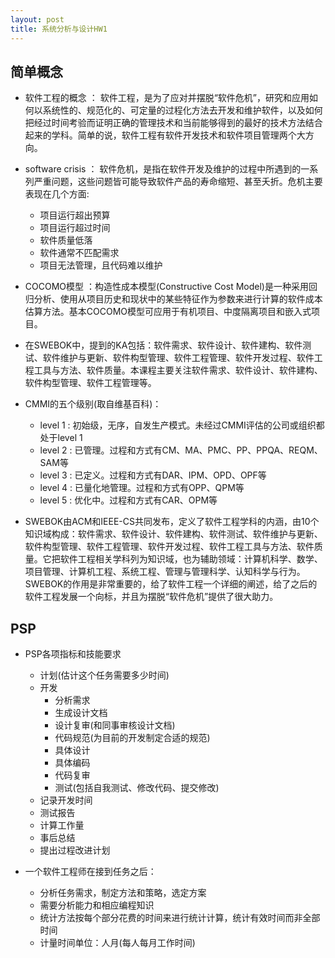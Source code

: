 ```yaml
---
layout: post
title: 系统分析与设计HW1
---
```


## 简单概念
- 软件工程的概念 ： 软件工程，是为了应对并摆脱“软件危机”，研究和应用如何以系统性的、规范化的、可定量的过程化方法去开发和维护软件，以及如何把经过时间考验而证明正确的管理技术和当前能够得到的最好的技术方法结合起来的学科。简单的说，软件工程有软件开发技术和软件项目管理两个大方向。

- software crisis ： 软件危机，是指在软件开发及维护的过程中所遇到的一系列严重问题，这些问题皆可能导致软件产品的寿命缩短、甚至夭折。危机主要表现在几个方面:
	- 项目运行超出预算
	- 项目运行超过时间
	- 软件质量低落
	- 软件通常不匹配需求
	- 项目无法管理，且代码难以维护

- COCOMO模型 ：构造性成本模型(Constructive Cost Model)是一种采用回归分析、使用从项目历史和现状中的某些特征作为参数来进行计算的软件成本估算方法。基本COCOMO模型可应用于有机项目、中度隔离项目和嵌入式项目。

- 在SWEBOK中，提到的KA包括：软件需求、软件设计、软件建构、软件测试、软件维护与更新、软件构型管理、软件工程管理、软件开发过程、软件工程工具与方法、软件质量。本课程主要关注软件需求、软件设计、软件建构、软件构型管理、软件工程管理等。

- CMMI的五个级别(取自维基百科)：
	- level 1 : 初始级，无序，自发生产模式。未经过CMMI评估的公司或组织都处于level 1
	- level 2 : 已管理。过程和方式有CM、MA、PMC、PP、PPQA、REQM、SAM等
	- level 3 : 已定义。过程和方式有DAR、IPM、OPD、OPF等
	- level 4 : 已量化地管理。过程和方式有OPP、QPM等
	- level 5 : 优化中。过程和方式有CAR、OPM等

- SWEBOK由ACM和IEEE-CS共同发布，定义了软件工程学科的内涵，由10个知识域构成：软件需求、软件设计、软件建构、软件测试、软件维护与更新、软件构型管理、软件工程管理、软件开发过程、软件工程工具与方法、软件质量。它把软件工程相关学科列为知识域，也为辅助领域：计算机科学、数学、项目管理、计算机工程、系统工程、管理与管理科学、认知科学与行为。SWEBOK的作用是非常重要的，给了软件工程一个详细的阐述，给了之后的软件工程发展一个向标，并且为摆脱“软件危机”提供了很大助力。

## PSP
- PSP各项指标和技能要求
	- 计划(估计这个任务需要多少时间)
	- 开发
		- 分析需求
		- 生成设计文档
		- 设计复审(和同事审核设计文档)
		- 代码规范(为目前的开发制定合适的规范)
		- 具体设计
		- 具体编码
		- 代码复审
		- 测试(包括自我测试、修改代码、提交修改)
	- 记录开发时间
	- 测试报告
	- 计算工作量
	- 事后总结
	- 提出过程改进计划

- 一个软件工程师在接到任务之后：
	- 分析任务需求，制定方法和策略，选定方案
	- 需要分析能力和相应编程知识
	- 统计方法按每个部分花费的时间来进行统计计算，统计有效时间而非全部时间
	- 计量时间单位：人月(每人每月工作时间)